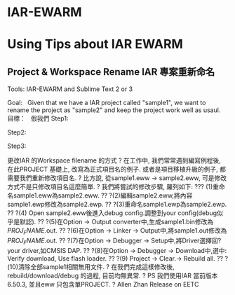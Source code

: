 # IAR-EWARM

Using Tips about IAR EWARM
==========================


Project & Workspace Rename IAR 專案重新命名
-----------------------------------------

Tools:  IAR-EWARM and Sublime Text 2 or 3

Goal:   Given that we have a IAR project called "sample1", we want to rename the project as "sample2" and keep the project work well as usaul. 
目標：   假我們
Step1: 

Step2:

Step3:

更改IAR 的Workspace filename 的方式
?
在工作中, 我們常常遇到編寫例程後, 在此PROJECT 基礎上, 改寫為正式項目名的例子. 或者是項目移植升級的例子, 都需要我們重新修改項目名.
?
比方說, 從sample1.eww -> sample2.eww, 可是修改方式不是只修改項目名這麼簡單.
?
我們將嘗試的修改步驟, 羅列如下:
??? (1)重命名sample1.eww為sample2.eww. 
?? ?(2)編輯sample2.eww,將內容sample1.ewp修改為sample2.ewp. 
?? ?(3)重命名sample1.ewp為sample2.ewp. 
?? ?(4) Open sample2.eww後進入debug config.調整到your config(debug似乎是默認). 
?? ?(5)在Option -> Output converter中,生成sample1.bin修改為$PROJ_FNAME$.out. 
?? ?(6)在Option -> Linker -> Output中,將sample1.out修改為$PROJ_FNAME$.out. 
?? ?(7)在Option -> Debugger -> Setup中,將Driver選擇回? your driver,如CMSIS DAP. 
?? ?(8)在Option -> Debugger -> Download中,選中: Verify download, Use flash loader. 
?? ?(9) Project -> Clear.-> Rebuild all. 
?? ?(10)清除全部sample1相關無用文件.
?
在我們完成這樣修改後, rebuild/download/debug 的過程, 目前均無異常.
?
PS 我們使用IAR 當前版本6.50.3, 並且eww 只包含單PROJECT.
?
Allen Zhan
Release on EETC
